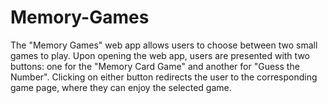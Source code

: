 # Memory-Games
The "Memory Games" web app allows users to choose between two small games to play. Upon opening the web app, users are presented with two buttons: one for the "Memory Card Game" and another for "Guess the Number". Clicking on either button redirects the user to the corresponding game page, where they can enjoy the selected game.

